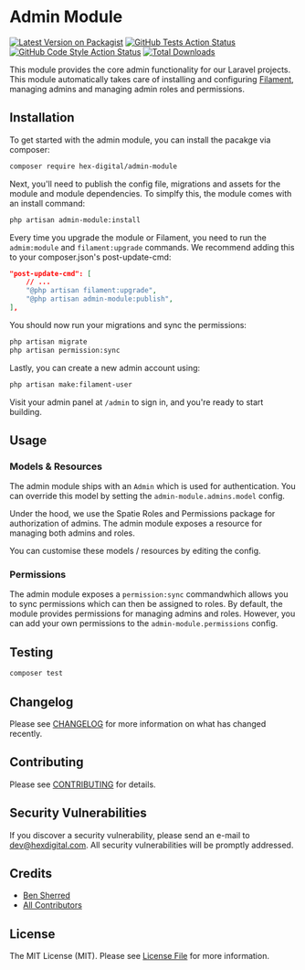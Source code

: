 # Admin Module

[![Latest Version on Packagist](https://img.shields.io/packagist/v/hex-digital/admin-module.svg?style=flat-square)](https://packagist.org/packages/hex-digital/admin-module)
[![GitHub Tests Action Status](https://img.shields.io/github/actions/workflow/status/hex-digital/admin-module/tests.yml?branch=main&label=tests&style=flat-square)](https://github.com/hex-digital/admin-module/actions/workflows/tests.yaml)
[![GitHub Code Style Action Status](https://img.shields.io/github/actions/workflow/status/hex-digital/admin-module/coding-standards.yml?label=code%20style&style=flat-square)](https://github.com/hex-digital/admin-module/actions/workflows/coding-standards.yml)
[![Total Downloads](https://img.shields.io/packagist/dt/hex-digital/admin-module.svg?style=flat-square)](https://packagist.org/packages/hex-digital/admin-module)

This module provides the core admin functionality for our Laravel projects. This module automatically takes care of
installing and configuring [Filament](https://filamentphp.com), managing admins and managing admin roles and
permissions.

## Installation

To get started with the admin module, you can install the pacakge via composer:

```bash
composer require hex-digital/admin-module
```

Next, you'll need to publish the config file, migrations and assets for the module and module dependencies. To simplfy
this, the module comes with an install command:

```bash
php artisan admin-module:install
```

Every time you upgrade the module or Filament, you need to run the `admim:module` and `filament:upgrade` commands. We
recommend adding this to your composer.json's post-update-cmd:

```json
"post-update-cmd": [
    // ...
    "@php artisan filament:upgrade",
    "@php artisan admin-module:publish",
],
```

You should now run your migrations and sync the permissions:

```bash
php artisan migrate
php artisan permission:sync
```

Lastly, you can create a new admin account using:

```bash
php artisan make:filament-user
```

Visit your admin panel at `/admin` to sign in, and you're ready to start building.

## Usage

### Models & Resources

The admin module ships with an `Admin` which is used for authentication. You can override this model by setting the
`admin-module.admins.model` config.

Under the hood, we use the Spatie Roles and Permissions package for authorization of admins. The admin module exposes
a resource for managing both admins and roles.

You can customise these models / resources by editing the config.

### Permissions

The admin module exposes a `permission:sync` commandwhich allows you to sync permissions which can then be assigned to
roles. By default, the module provides permissions for managing admins and roles. However, you can add your own
permissions to the `admin-module.permissions` config.

## Testing

```bash
composer test
```

## Changelog

Please see [CHANGELOG](CHANGELOG.md) for more information on what has changed recently.

## Contributing

Please see [CONTRIBUTING](CONTRIBUTING.md) for details.

## Security Vulnerabilities

If you discover a security vulnerability, please send an e-mail to dev@hexdigital.com. All security vulnerabilities
will be promptly addressed.

## Credits

- [Ben Sherred](https://github.com/bensherred)
- [All Contributors](../../contributors)

## License

The MIT License (MIT). Please see [License File](LICENSE.md) for more information.

